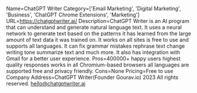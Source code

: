 Name=ChatGPT Writer
Category=['Email Marketing', 'Digital Marketing', 'Business', 'ChatGPT Chrome Extensions', 'Marketing']
URL=https://chatgptwriter.ai/
Description=ChatGPT Writer is an AI program that can understand and generate natural language text. It uses a neural network to generate text based on the patterns it has learned from the large amount of text data it was trained on. It works on all sites is free to use and supports all languages. It can fix grammar mistakes rephrase text change writing tone summarize text and much more. It also has integration with Gmail for a better user experience.
Pros=400000+ happy users highest quality responses works in all Chromium-based browsers all languages are supported free and privacy friendly.
Cons=None
Pricing=Free to use
Company Address=ChatGPT Writer(Founder Gourav.io) 2023 All rights reserved. hello@chatgptwriter.ai
